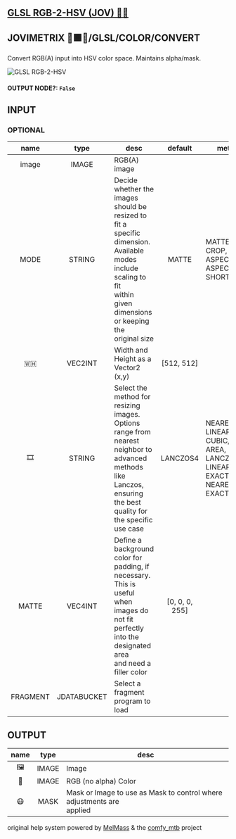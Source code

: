 ## [GLSL RGB-2-HSV (JOV) 🧙🏽](https://github.com/Amorano/Jovimetrix-examples/blob/master/node/GLSL%20RGB-2-HSV/GLSL%20RGB-2-HSV.md)

## JOVIMETRIX 🔺🟩🔵/GLSL/COLOR/CONVERT

Convert RGB(A) input into HSV color space. Maintains alpha/mask.

![GLSL RGB-2-HSV](https://raw.githubusercontent.com/Amorano/Jovimetrix-examples/master/node/GLSL%20RGB-2-HSV/GLSL%20RGB-2-HSV.png)

#### OUTPUT NODE?: `False`

## INPUT

### OPTIONAL

name | type | desc | default | meta
:---:|:---:|---|:---:|---
image  |  IMAGE  | RGB(A) image |  | 
MODE  |  STRING  | Decide whether the images should be<br>resized to fit a specific dimension.<br>Available modes include scaling to fit<br>within given dimensions or keeping the<br>original size | MATTE | MATTE, CROP, FIT, ASPECT, ASPECT SHORT
🇼🇭  |  VEC2INT  | Width and Height as a Vector2 (x,y) | [512, 512] | 
🎞️  |  STRING  | Select the method for resizing images.<br>Options range from nearest neighbor to<br>advanced methods like Lanczos, ensuring<br>the best quality for the specific use case | LANCZOS4 | NEAREST, LINEAR, CUBIC, AREA, LANCZOS4,<br>LINEAR EXACT, NEAREST EXACT
MATTE  |  VEC4INT  | Define a background color for padding, if<br>necessary. This is useful when images do<br>not fit perfectly into the designated area<br>and need a filler color | [0, 0, 0, 255] | 
FRAGMENT  |  JDATABUCKET  | Select a fragment program to load |  | 

## OUTPUT

name | type | desc
:---:|:---:|---
🖼️  |  IMAGE  | Image 
🌈  |  IMAGE  | RGB (no alpha) Color 
😷  |  MASK  | Mask or Image to use as Mask to control where adjustments are<br>applied 

original help system powered by [MelMass](https://github.com/melMass) & the [comfy_mtb](https://github.com/melMass/comfy_mtb) project